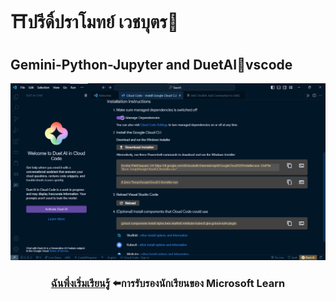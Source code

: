 # ⛩️ปรีดิ์ปราโมทย์  เวชบุตร🔽

## Gemini-Python-Jupyter and DuetAI🦋vscode



![Pripramot_vscode](./Pripramot_vscode.png)


###  <p align="center">[ฉันพึ่งเริ่มเรียนรู้](https://learn.microsoft.com/en-us/users/wechabut/) ⬅️การรับรองนักเรียนของ Microsoft Learn


